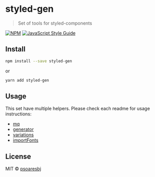 # styled-gen

> Set of tools for styled-components

[![NPM](https://img.shields.io/npm/v/styled-gen.svg)](https://www.npmjs.com/package/styled-gen) [![JavaScript Style Guide](https://img.shields.io/badge/code_style-standard-brightgreen.svg)](https://standardjs.com)

## Install

```bash
npm install --save styled-gen
```

or

```bash
yarn add styled-gen
```

## Usage

This set have multiple helpers. Please check each readme for usage instructions:

- [mq](src/mq)
- [generator](src/generator)
- [variations](src/variations)
- [importFonts](src/importFonts)

## License

MIT © [psoaresbj](https://github.com/psoaresbj)
